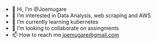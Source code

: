 - 👋 Hi, I’m @Joemugare
- 👀 I’m interested in Data Analysis, web scraping and AWS
- 🌱 I’m currently learning kubernetes
- 💞️ I’m looking to collaborate on assingments
- 📫 How to reach me joemugare@gmail.com

<!---
Joemugare/Joemugare is a ✨ special ✨ repository because its `README.md` (this file) appears on your GitHub profile.
You can click the Preview link to take a look at your changes.
--->
